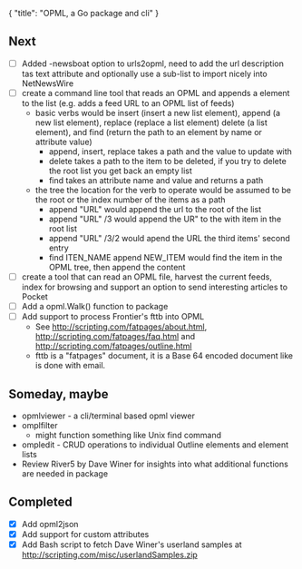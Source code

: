 {
    "title": "OPML, a Go package and cli"
}

## Next

+ [ ] Added -newsboat option to urls2opml, need to add the url description tas text attribute and optionally use a sub-list to import nicely into NetNewsWire
+ [ ] create a command line tool that reads an OPML and appends a element to the list (e.g. adds a feed URL to an OPML list of feeds)
    + basic verbs would be insert (insert a new list element), append (a new list element), replace (replace a list element) delete (a list element), and find (return the path to an element by name or attribute value)
        + append, insert, replace takes a path and the value to update with
        + delete takes a path to the item to be deleted, if you try to delete the root list you get back an empty list
        + find takes an attribute name and value and returns a path
    + the tree the location for the verb to operate would be assumed to be the root or the index number of the items as a path
        + append "URL" would append the url to the root of the list
        + append "URL" /3 would append the UR" to the with item in the root list
        + append "URL" /3/2 would apend the URL the third items' second entry 
        + find ITEN_NAME append NEW_ITEM would find the item in the OPML tree, then append the content
+ [ ] create a tool that can read an OPML file, harvest the current feeds, index for browsing and support an option to send interesting articles to Pocket
+ [ ] Add a opml.Walk() function to package
+ [ ] Add support to process Frontier's fttb into OPML
    + See http://scripting.com/fatpages/about.html, http://scripting.com/fatpages/faq.html and http://scripting.com/fatpages/outline.html
    + fttb is a "fatpages" document, it is a Base 64 encoded document like is done with email.

## Someday, maybe

+ opmlviewer - a cli/terminal based opml viewer
+ omplfilter
    + might function something like Unix find command
+ ompledit - CRUD operations to individual Outline elements and element lists
+ Review River5 by Dave Winer for insights into what additional functions are needed in package 

## Completed

+ [x] Add opml2json 
+ [x] Add support for custom attributes
+ [x] Add Bash script to fetch Dave Winer's userland samples at http://scripting.com/misc/userlandSamples.zip
